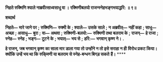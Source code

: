 **निहते रुक्मिणि श्याले नाब्रवीत्साध्वसाधु वा ।** **रक्मिणीबलयो राजन्स्नेहभङ्गभयाद्धरि: ॥ ९॥** 

**शब्दार्थ** 

**निहते—** **मारे जाने पर** **; रुक्मिणि—** **रुक्मी के** **; श्याले—** **उसके साले** **; न अब्रवीत्—** **नहीं कहा** **; साधु—** **अच्छा** **; असाधु—** **बुरा** **;** **वा—** **अथवा** **; रुक्मिणी-बलयो:—** **रुक्मिणी तथा बलराम के** **; राजन्—** **हे राजा** **; स्नेह—** **स्नेह** **; भङ्ग—** **टूटने के** **; भयात्—** **भय से** **;** **हरि:—** **भगवान् कृष्ण ने।** **.** 

**हे राजन्, जब भगवान् कृष्ण का साला मार डाला गया तो उन्होंने न तो इसे सराहा न ही** **विरोध प्रकट किया। क्योंकि उन्हें भय था कि रुकि्मणी या बलराम से स्नेह-बन्धन बिगड़ सकते** **हैं।** **** 
